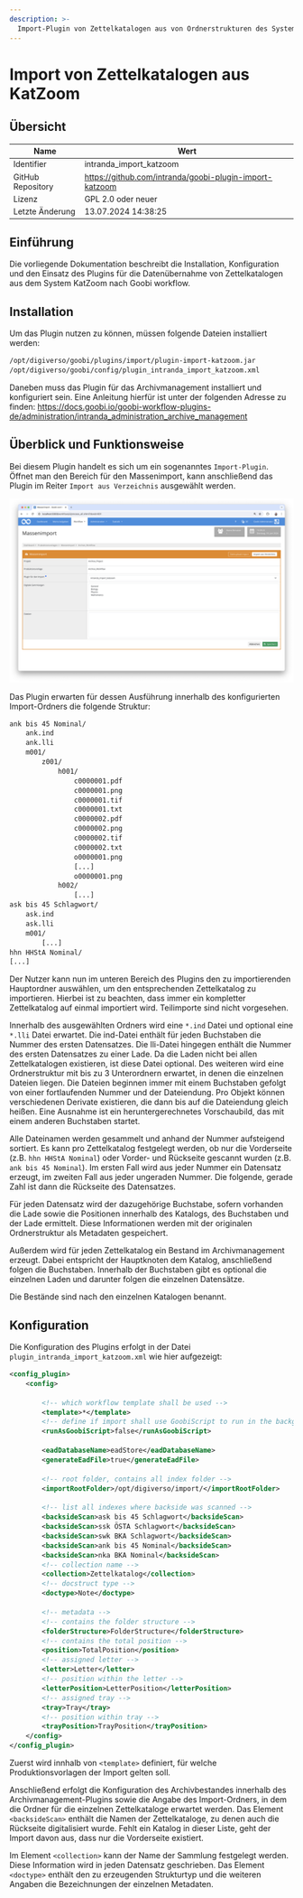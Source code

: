```yaml
---
description: >-
  Import-Plugin von Zettelkatalogen aus von Ordnerstrukturen des Systems KatZoom
---
```


# Import von Zettelkatalogen aus KatZoom

## Übersicht

Name                     | Wert
-------------------------|-----------
Identifier               | intranda_import_katzoom
GitHub Repository        | https://github.com/intranda/goobi-plugin-import-katzoom
Lizenz              | GPL 2.0 oder neuer 
Letzte Änderung    | 13.07.2024 14:38:25


## Einführung
Die vorliegende Dokumentation beschreibt die Installation, Konfiguration und den Einsatz des Plugins für die Datenübernahme von Zettelkatalogen aus dem System KatZoom nach Goobi workflow.


## Installation
Um das Plugin nutzen zu können, müssen folgende Dateien installiert werden:

```bash
/opt/digiverso/goobi/plugins/import/plugin-import-katzoom.jar
/opt/digiverso/goobi/config/plugin_intranda_import_katzoom.xml
```

Daneben muss das Plugin für das Archivmanagement installiert und konfiguriert sein. Eine Anleitung hierfür ist unter der folgenden Adresse zu finden: https://docs.goobi.io/goobi-workflow-plugins-de/administration/intranda_administration_archive_management


## Überblick und Funktionsweise
Bei diesem Plugin handelt es sich um ein sogenanntes `Import-Plugin`. Öffnet man den Bereich für den Massenimport, kann anschließend das Plugin im Reiter `Import aus Verzeichnis` ausgewählt werden.

![Ausgewähltes Plugin im Bereich Ìmport aus Verzeichnis`](images/goobi-plugin-import-katzoom_screen_de.png)

Das Plugin erwarten für dessen Ausführung innerhalb des konfigurierten Import-Ordners die folgende Struktur:

```bash
ank bis 45 Nominal/
	ank.ind
	ank.lli
	m001/
		z001/
			h001/
				c0000001.pdf
				c0000001.png
				c0000001.tif
				c0000001.txt
				c0000002.pdf
				c0000002.png
				c0000002.tif
				c0000002.txt
				o0000001.png
				[...]
				o0000001.png
			h002/
				[...]
ask bis 45 Schlagwort/
	ask.ind
	ask.lli
	m001/	
		[...]
hhn HHStA Nominal/
[...]
```

Der Nutzer kann nun im unteren Bereich des Plugins den zu importierenden Hauptordner auswählen, um den entsprechenden Zettelkatalog zu importieren. Hierbei ist zu beachten, dass immer ein kompletter Zettelkatalog auf einmal importiert wird. Teilimporte sind nicht vorgesehen.

Innerhalb des ausgewählten Ordners wird eine `*.ind` Datei und optional eine `*.lli` Datei erwartet. Die ind-Datei enthält für jeden Buchstaben die Nummer des ersten Datensatzes. Die lli-Datei hingegen enthält die Nummer des ersten Datensatzes zu einer Lade. Da die Laden nicht bei allen Zettelkatalogen existieren, ist diese Datei optional.
Des weiteren wird eine Ordnerstruktur mit bis zu 3 Unterordnern erwartet, in denen die einzelnen Dateien liegen. Die Dateien beginnen immer mit einem Buchstaben gefolgt von einer fortlaufenden Nummer und der Dateiendung.
Pro Objekt können verschiedenen Derivate existieren, die dann bis auf die Dateiendung gleich heißen. Eine Ausnahme ist ein heruntergerechnetes Vorschaubild, das mit einem anderen Buchstaben startet.

Alle Dateinamen werden gesammelt und anhand der Nummer aufsteigend sortiert. Es kann pro Zettelkatalog festgelegt werden, ob nur die Vorderseite (z.B. `hhn HHStA Nominal`) oder Vorder- und Rückseite gescannt wurden (z.B. `ank bis 45 Nominal`). Im ersten Fall wird aus jeder Nummer ein Datensatz erzeugt, im zweiten Fall aus jeder ungeraden Nummer. Die folgende, gerade Zahl ist dann die Rückseite des Datensatzes.

Für jeden Datensatz wird der dazugehörige Buchstabe, sofern vorhanden die Lade sowie die Positionen innerhalb des Katalogs, des Buchstaben und der Lade ermittelt. Diese Informationen werden mit der originalen Ordnerstruktur als Metadaten gespeichert.

Außerdem wird für jeden Zettelkatalog ein Bestand im Archivmanagement erzeugt. Dabei entspricht der Hauptknoten dem Katalog, anschließend folgen die Buchstaben. Innerhalb der Buchstaben gibt es optional die einzelnen Laden und darunter folgen die einzelnen Datensätze.  

Die Bestände sind nach den einzelnen Katalogen benannt.

## Konfiguration
Die Konfiguration des Plugins erfolgt in der Datei `plugin_intranda_import_katzoom.xml` wie hier aufgezeigt:

```xml
<config_plugin>
    <config>

        <!-- which workflow template shall be used -->
        <template>*</template>
        <!-- define if import shall use GoobiScript to run in the background -->
        <runAsGoobiScript>false</runAsGoobiScript>
        
        <eadDatabaseName>eadStore</eadDatabaseName>
        <generateEadFile>true</generateEadFile>
        
        <!-- root folder, contains all index folder -->
        <importRootFolder>/opt/digiverso/import/</importRootFolder>

        <!-- list all indexes where backside was scanned -->
        <backsideScan>ask bis 45 Schlagwort</backsideScan>
        <backsideScan>ssk ÖSTA Schlagwort</backsideScan>
        <backsideScan>swk BKA Schlagwort</backsideScan>
        <backsideScan>ank bis 45 Nominal</backsideScan>
        <backsideScan>nka BKA Nominal</backsideScan>
        <!-- collection name -->
        <collection>Zettelkatalog</collection>
        <!-- docstruct type -->
        <doctype>Note</doctype>

        <!-- metadata -->
        <!-- contains the folder structure -->
        <folderStructure>FolderStructure</folderStructure>
        <!-- contains the total position -->
        <position>TotalPosition</position>
        <!-- assigned letter -->
        <letter>Letter</letter>
        <!-- position within the letter -->
        <letterPosition>LetterPosition</letterPosition>
        <!-- assigned tray -->
        <tray>Tray</tray>
        <!-- position within tray -->
        <trayPosition>TrayPosition</trayPosition>
    </config>
</config_plugin>

```

Zuerst wird innhalb von `<template>` definiert, für welche Produktionsvorlagen der Import gelten soll. 

Anschließend erfolgt die Konfiguration des Archivbestandes innerhalb des Archivmanagement-Plugins sowie die Angabe des Import-Ordners, in dem die Ordner für die einzelnen Zettelkataloge erwartet werden. Das Element `<backsideScan>` enthält die Namen der Zettelkataloge, zu denen auch die Rückseite digitalisiert wurde. Fehlt ein Katalog in dieser Liste, geht der Import davon aus, dass nur die Vorderseite existiert.

Im Element `<collection>` kann der Name der Sammlung festgelegt werden. Diese Information wird in jeden Datensatz geschrieben. Das Element `<doctype>` enthält den zu erzeugenden Strukturtyp und die weiteren Angaben die Bezeichnungen der einzelnen Metadaten.